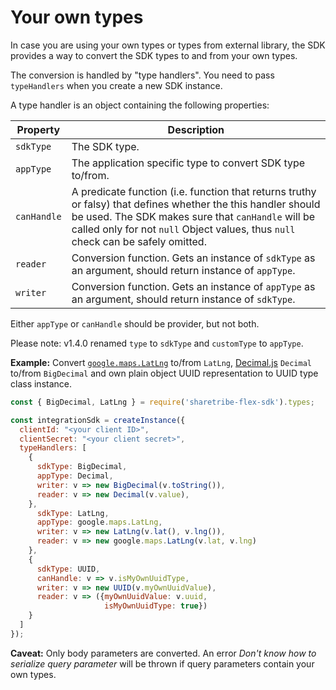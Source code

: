 # Your own types

In case you are using your own types or types from external library,
the SDK provides a way to convert the SDK types to and from your own
types.

The conversion is handled by "type handlers". You need to pass
`typeHandlers` when you create a new SDK instance.

A type handler is an object containing the following properties:

| Property | Description |
| -------- | ----------- |
| `sdkType` | The SDK type. |
| `appType` | The application specific type to convert SDK type to/from. |
| `canHandle` | A predicate function (i.e. function that returns truthy or falsy) that defines whether the this handler should be used. The SDK makes sure that `canHandle` will be called only for not `null` Object values, thus `null` check can be safely omitted.|
| `reader` | Conversion function. Gets an instance of `sdkType` as an argument, should return instance of `appType`. |
| `writer` | Conversion function. Gets an instance of `appType` as an argument, should return instance of `sdkType`. |

Either `appType` or `canHandle` should be provider, but not both.

Please note: v1.4.0 renamed `type` to `sdkType` and `customType` to `appType`.

**Example:** Convert
[`google.maps.LatLng`](https://developers.google.com/maps/documentation/javascript/reference/3/#LatLng)
to/from `LatLng`, [Decimal.js](https://github.com/MikeMcl/decimal.js/)
`Decimal` to/from `BigDecimal` and own plain object UUID
representation to UUID type class instance.

```js
const { BigDecimal, LatLng } = require('sharetribe-flex-sdk').types;

const integrationSdk = createInstance({
  clientId: "<your client ID>",
  clientSecret: "<your client secret>",
  typeHandlers: [
    {
      sdkType: BigDecimal,
      appType: Decimal,
      writer: v => new BigDecimal(v.toString()),
      reader: v => new Decimal(v.value),
    },
      sdkType: LatLng,
      appType: google.maps.LatLng,
      writer: v => new LatLng(v.lat(), v.lng()),
      reader: v => new google.maps.LatLng(v.lat, v.lng)
    },
    {
      sdkType: UUID,
      canHandle: v => v.isMyOwnUuidType,
      writer: v => new UUID(v.myOwnUuidValue),
      reader: v => ({myOwnUuidValue: v.uuid,
                     isMyOwnUuidType: true})
    }
  ]
});
```

**Caveat:** Only body parameters are converted. An error *Don't know
how to serialize query parameter* will be thrown if query parameters
contain your own types.
